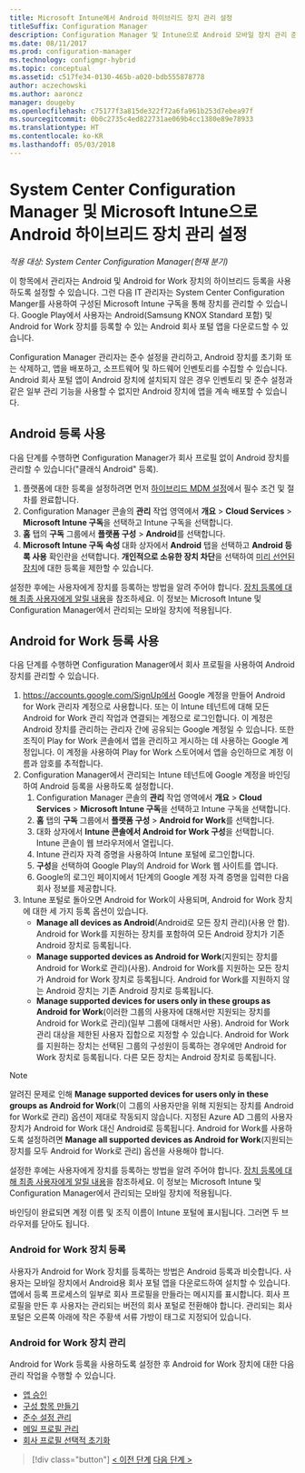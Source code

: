 ```yaml
---
title: Microsoft Intune에서 Android 하이브리드 장치 관리 설정
titleSuffix: Configuration Manager
description: Configuration Manager 및 Intune으로 Android 모바일 장치 관리 준비
ms.date: 08/11/2017
ms.prod: configuration-manager
ms.technology: configmgr-hybrid
ms.topic: conceptual
ms.assetid: c517fe34-0130-465b-a020-bdb555878778
author: aczechowski
ms.author: aaroncz
manager: dougeby
ms.openlocfilehash: c75177f3a815de322f72a6fa961b253d7ebea97f
ms.sourcegitcommit: 0b0c2735c4ed822731ae069b4cc1380e89e78933
ms.translationtype: HT
ms.contentlocale: ko-KR
ms.lasthandoff: 05/03/2018
---
```

# <a name="set-up-android-hybrid-device-management-with-system-center-configuration-manager-and-microsoft-intune"></a>System Center Configuration Manager 및 Microsoft Intune으로 Android 하이브리드 장치 관리 설정

*적용 대상: System Center Configuration Manager(현재 분기)*

이 항목에서 관리자는 Android 및 Android for Work 장치의 하이브리드 등록을 사용하도록 설정할 수 있습니다. 그런 다음 IT 관리자는 System Center Configuration Manger를 사용하여 구성된 Microsoft Intune 구독을 통해 장치를 관리할 수 있습니다. Google Play에서 사용자는 Android(Samsung KNOX Standard 포함) 및 Android for Work 장치를 등록할 수 있는 Android 회사 포털 앱을 다운로드할 수 있습니다.

Configuration Manager 관리자는 준수 설정을 관리하고, Android 장치를 초기화 또는 삭제하고, 앱을 배포하고, 소프트웨어 및 하드웨어 인벤토리를 수집할 수 있습니다. Android 회사 포털 앱이 Android 장치에 설치되지 않은 경우 인벤토리 및 준수 설정과 같은 일부 관리 기능을 사용할 수 없지만 Android 장치에 앱을 계속 배포할 수 있습니다.  

## <a name="enable-android-enrollment"></a>Android 등록 사용  
다음 단계를 수행하면 Configuration Manager가 회사 프로필 없이 Android 장치를 관리할 수 있습니다("클래식 Android" 등록).

1. 플랫폼에 대한 등록을 설정하려면 먼저 [하이브리드 MDM 설정](setup-hybrid-mdm.md)에서 필수 조건 및 절차를 완료합니다.  
2. Configuration Manager 콘솔의 **관리** 작업 영역에서 **개요** > **Cloud Services** > **Microsoft Intune 구독**을 선택하고 Intune 구독을 선택합니다.  
3. **홈** 탭의 **구독** 그룹에서 **플랫폼 구성** > **Android**를 선택합니다.  
4. **Microsoft Intune 구독 속성** 대화 상자에서 **Android** 탭을 선택하고 **Android 등록 사용** 확인란을 선택합니다. **개인적으로 소유한 장치 차단**을 선택하여 [미리 선언된 장치](predeclare-devices-with-hardware-id.md)에 대한 등록을 제한할 수 있습니다.

 설정한 후에는 사용자에게 장치를 등록하는 방법을 알려 주어야 합니다. [장치 등록에 대해 최종 사용자에게 알릴 내용](https://docs.microsoft.com/intune/end-user-educate)을 참조하세요. 이 정보는 Microsoft Intune 및 Configuration Manager에서 관리되는 모바일 장치에 적용됩니다.

## <a name="enable-android-for-work-enrollment"></a>Android for Work 등록 사용
다음 단계를 수행하면 Configuration Manager에서 회사 프로필을 사용하여 Android 장치를 관리할 수 있습니다.

1. https://accounts.google.com/SignUp에서 Google 계정을 만들어 Android for Work 관리자 계정으로 사용합니다. 또는 이 Intune 테넌트에 대해 모든 Android for Work 관리 작업과 연결되는 계정으로 로그인합니다. 이 계정은 Android 장치를 관리하는 관리자 간에 공유되는 Google 계정일 수 있습니다. 또한 조직이 Play for Work 콘솔에서 앱을 관리하고 게시하는 데 사용하는 Google 계정입니다. 이 계정을 사용하여 Play for Work 스토어에서 앱을 승인하므로 계정 이름과 암호를 추적합니다.
2. Configuration Manager에서 관리되는 Intune 테넌트에 Google 계정을 바인딩하여 Android 등록을 사용하도록 설정합니다.
   1. Configuration Manager 콘솔의 **관리** 작업 영역에서 **개요** > **Cloud Services** > **Microsoft Intune 구독**을 선택하고 Intune 구독을 선택합니다.
   2. **홈** 탭의 **구독** 그룹에서 **플랫폼 구성** > **Android for Work**를 선택합니다.
   3. 대화 상자에서 **Intune 콘솔에서 Android for Work 구성**을 선택합니다. Intune 콘솔이 웹 브라우저에서 열립니다.
   4. Intune 관리자 자격 증명을 사용하여 Intune 포털에 로그인합니다.
   5. **구성**을 선택하여 Google Play의 Android for Work 웹 사이트를 엽니다.
   6. Google의 로그인 페이지에서 1단계의 Google 계정 자격 증명을 입력한 다음 회사 정보를 제공합니다.
3. Intune 포털로 돌아오면 Android for Work이 사용되며, Android for Work 장치에 대한 세 가지 등록 옵션이 있습니다.
   - **Manage all devices as Android**(Android로 모든 장치 관리)(사용 안 함). Android for Work를 지원하는 장치를 포함하여 모든 Android 장치가 기존 Android 장치로 등록됩니다.
   - **Manage supported devices as Android for Work**(지원되는 장치를 Android for Work로 관리)(사용). Android for Work를 지원하는 모든 장치가 Android for Work 장치로 등록됩니다. Android for Work를 지원하지 않는 Android 장치는 기존 Android 장치로 등록됩니다.
   - **Manage supported devices for users only in these groups as Android for Work**(이러한 그룹의 사용자에 대해서만 지원되는 장치를 Android for Work로 관리)(일부 그룹에 대해서만 사용). Android for Work 관리 대상을 제한된 사용자 집합으로 지정할 수 있습니다. Android for Work를 지원하는 장치는 선택된 그룹의 구성원이 등록하는 경우에만 Android for Work 장치로 등록됩니다. 다른 모든 장치는 Android 장치로 등록됩니다.

> [!NOTE]
> 알려진 문제로 인해 **Manage supported devices for users only in these groups as Android for Work**(이 그룹의 사용자만을 위해 지원되는 장치를 Android for Work로 관리) 옵션이 제대로 작동되지 않습니다. 지정된 Azure AD 그룹의 사용자 장치가 Android for Work 대신 Android로 등록됩니다. Android for Work를 사용하도록 설정하려면 **Manage all supported devices as Android for Work**(지원되는 장치를 모두 Android for Work로 관리) 옵션을 사용해야 합니다.


설정한 후에는 사용자에게 장치를 등록하는 방법을 알려 주어야 합니다. [장치 등록에 대해 최종 사용자에게 알릴 내용](https://docs.microsoft.com/intune/end-user-educate)을 참조하세요. 이 정보는 Microsoft Intune 및 Configuration Manager에서 관리되는 모바일 장치에 적용됩니다.

바인딩이 완료되면 계정 이름 및 조직 이름이 Intune 포털에 표시됩니다. 그러면 두 브라우저를 닫아도 됩니다.

### <a name="enroll-an-android-for-work-device"></a>Android for Work 장치 등록
사용자가 Android for Work 장치를 등록하는 방법은 Android 등록과 비슷합니다. 사용자는 모바일 장치에서 Android용 회사 포털 앱을 다운로드하여 설치할 수 있습니다. 앱에서 등록 프로세스의 일부로 회사 프로필을 만들라는 메시지를 표시합니다. 회사 프로필을 만든 후 사용자는 관리되는 버전의 회사 포털로 전환해야 합니다. 관리되는 회사 포털은 오른쪽 아래에 작은 주황색 서류 가방이 태그로 지정되어 있습니다.

### <a name="manage-android-for-work-devices"></a>Android for Work 장치 관리
Android for Work 등록을 사용하도록 설정한 후 Android for Work 장치에 대한 다음 관리 작업을 수행할 수 있습니다.
- [앱 승인](/sccm/mdm/deploy-use/creating-android-applications#approve-and-deploy-android-for-work-apps)
- [구성 항목 만들기](/sccm/mdm/deploy-use/create-configuration-items-for-android-for-work-devices-managed-without-the-client)
- [준수 설정 관리](/sccm/mdm/deploy-use/create-configuration-items-for-android-for-work-devices-managed-without-the-client)
- [메일 프로필 관리](/sccm/mdm/deploy-use/create-exchange-activesync-profiles)
- [회사 프로필 선택적 초기화](/sccm/mdm/deploy-use/wipe-lock-reset-devices#selective-wipe)

> [!div class="button"]
[< 이전 단계](create-service-connection-point.md)  [다음 단계 >](set-up-additional-management.md)
